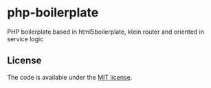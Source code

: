 # php-boilerplate
PHP boilerplate based in html5boilerplate, klein router and oriented in service logic

## License
The code is available under the [MIT license](LICENSE.txt).
